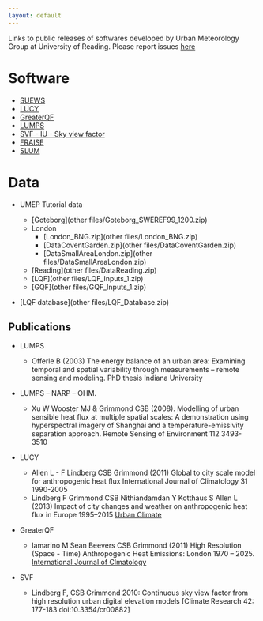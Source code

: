 ```yaml
---
layout: default
---
```


Links to public releases of softwares developed by Urban Meteorology Group at University of Reading.
Please report issues [here](https://github.com/Urban-Meteorology-Reading/Urban-Meteorology-Reading.github.io/issues)

# Software

-   [SUEWS](SUEWS)
-   [LUCY](LUCY)
-   [GreaterQF](GreaterQF)
-   [LUMPS](LUMPS)
-   [SVF - IU - Sky view factor](SVF)
-   [FRAISE](FRAISE)
-   [SLUM](SLUM)

# Data

-   UMEP Tutorial data
    - [Goteborg](other files/Goteborg_SWEREF99_1200.zip)
    - London
        - [London_BNG.zip](other files/London_BNG.zip)
        - [DataCoventGarden.zip](other files/DataCoventGarden.zip)
        - [DataSmallAreaLondon.zip](other files/DataSmallAreaLondon.zip)
    - [Reading](other files/DataReading.zip)
    - [LQF](other files/LQF_Inputs_1.zip)
    - [GQF](other files/GQF_Inputs_1.zip)

-   [LQF database](other files/LQF_Database.zip)


## Publications

-   LUMPS
    -   Offerle B (2003) The energy balance of an urban area: Examining temporal and spatial variability through measurements – remote sensing and modeling. PhD thesis Indiana University

-   LUMPS – NARP – OHM.
    -   Xu W Wooster MJ & Grimmond CSB (2008). Modelling of urban sensible heat flux at multiple spatial scales: A demonstration using hyperspectral imagery of Shanghai and a temperature-emissivity separation approach. Remote Sensing of Environment 112 3493-3510

-   LUCY
    -   Allen L - F Lindberg CSB Grimmond (2011) Global to city scale model for anthropogenic heat flux International Journal of Climatology 31 1990-2005
    -   Lindberg F Grimmond CSB Nithiandamdan Y Kotthaus S Allen L (2013) Impact of city changes and weather on anthropogenic heat flux in Europe 1995–2015 [Urban Climate](http://dx.doi.org/10.1016/j.uclim.2013.03.002)

-   GreaterQF
    -   Iamarino M Sean Beevers CSB Grimmond (2011) High Resolution (Space - Time) Anthropogenic Heat Emissions: London 1970 – 2025. [International Journal of Clmatology](http://onlinelibrary.wiley.com/doi/10.1002/joc.2390/abstract)

-   SVF
    -   Lindberg F, CSB Grimmond 2010:  Continuous sky view factor from high resolution urban digital elevation models [Climate Research 42: 177-183 doi:10.3354/cr00882]
